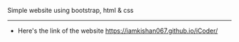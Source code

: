  Simple website using bootstrap, html & css

---


* Here's the link of the  website                         https://iamkishan067.github.io/iCoder/
